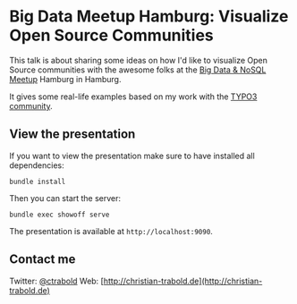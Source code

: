 # Big Data Meetup Hamburg: Visualize Open Source Communities

This talk is about sharing some ideas on how I'd like to visualize Open Source communities with the awesome folks at the [Big Data & NoSQL Meetup](http://www.meetup.com/BDNSHH/) Hamburg in Hamburg.

It gives some real-life examples based on my work with the [TYPO3 community](http://typo3.org/community).


## View the presentation

If you want to view the presentation make sure to have installed all dependencies:

	bundle install

Then you can start the server:

	bundle exec showoff serve

The presentation is available at `http://localhost:9090`.

## Contact me

Twitter: [@ctrabold](http://twitter.com/ctrabold)
Web:     [http://christian-trabold.de](http://christian-trabold.de)
